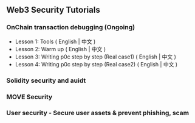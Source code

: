 
## Web3 Security Tutorials
### OnChain transaction debugging (Ongoing)
- Lesson 1: Tools ( English | 中文 ) 
- Lesson 2: Warm up ( English | 中文 )
- Lesson 3: Writing p0c step by step (Real case1) ( English | 中文 )
- Lesson 4: Writing p0c step by step (Real case2) ( English | 中文 )

### Solidity security and auidt 

### MOVE Security

### User security - Secure user assets & prevent phishing, scam
